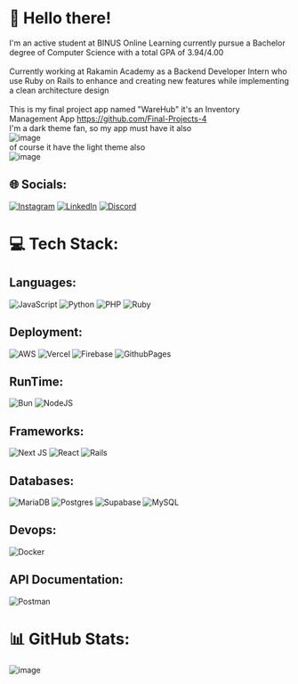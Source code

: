 # 🌱 Hello there! <br>
I'm an active student at BINUS Online Learning currently pursue a Bachelor degree of Computer Science with a total GPA of 3.94/4.00 <br>
<br>
Currently working at Rakamin Academy as a Backend Developer Intern who use Ruby on Rails to enhance and creating new features while implementing a clean architecture design
<br>
<br>
This is my final project app named "WareHub" it's an Inventory Management App https://github.com/Final-Projects-4
<br>
I'm a dark theme fan, so my app must have it also <br>
![image](https://github.com/vincentkho67/vincentkho67/assets/122125309/034ddb26-7e52-443a-9d54-a270cbaa3426)
<br>
of course it have the light theme also
<br>
![image](https://github.com/vincentkho67/vincentkho67/assets/122125309/9240d1d2-15bc-44c8-a5d5-d14e8a9d295a)



## 🌐 Socials:
[![Instagram](https://img.shields.io/badge/Instagram-%23E4405F.svg?logo=Instagram&logoColor=white)](https://instagram.com/vincentkhooo) [![LinkedIn](https://img.shields.io/badge/LinkedIn-%230077B5.svg?logo=linkedin&logoColor=white)](https://linkedin.com/in/vincent-kho-5b679625a/) [![Discord](https://img.shields.io/badge/Discord-%237289DA.svg?logo=discord&logoColor=white)](https://discord.gg/cloud9x) 

# 💻 Tech Stack:
## Languages:
![JavaScript](https://img.shields.io/badge/javascript-%23323330.svg?style=for-the-badge&logo=javascript&logoColor=%23F7DF1E)
![Python](https://img.shields.io/badge/python-3670A0?style=for-the-badge&logo=python&logoColor=ffdd54)
![PHP](https://img.shields.io/badge/php-%23777BB4.svg?style=for-the-badge&logo=php&logoColor=white) 
![Ruby](https://img.shields.io/badge/ruby-%23CC342D.svg?style=for-the-badge&logo=ruby&logoColor=white) 

## Deployment:
![AWS](https://img.shields.io/badge/AWS-%23FF9900.svg?style=for-the-badge&logo=amazon-aws&logoColor=white) 
![Vercel](https://img.shields.io/badge/vercel-%23000000.svg?style=for-the-badge&logo=vercel&logoColor=white) 
![Firebase](https://img.shields.io/badge/firebase-%23039BE5.svg?style=for-the-badge&logo=firebase) 
![GithubPages](https://img.shields.io/badge/github%20pages-121013?style=for-the-badge&logo=github&logoColor=white) 

## RunTime: 
![Bun](https://img.shields.io/badge/Bun-%23000000.svg?style=for-the-badge&logo=bun&logoColor=white) 
![NodeJS](https://img.shields.io/badge/node.js-6DA55F?style=for-the-badge&logo=node.js&logoColor=white) 

## Frameworks:
![Next JS](https://img.shields.io/badge/Next-black?style=for-the-badge&logo=next.js&logoColor=white) 
![React](https://img.shields.io/badge/react-%2320232a.svg?style=for-the-badge&logo=react&logoColor=%2361DAFB) 
![Rails](https://img.shields.io/badge/rails-%23CC0000.svg?style=for-the-badge&logo=ruby-on-rails&logoColor=white) 

## Databases:
![MariaDB](https://img.shields.io/badge/MariaDB-003545?style=for-the-badge&logo=mariadb&logoColor=white) 
![Postgres](https://img.shields.io/badge/postgres-%23316192.svg?style=for-the-badge&logo=postgresql&logoColor=white) 
![Supabase](https://img.shields.io/badge/Supabase-3ECF8E?style=for-the-badge&logo=supabase&logoColor=white) 
![MySQL](https://img.shields.io/badge/mysql-%2300000f.svg?style=for-the-badge&logo=mysql&logoColor=white) 

## Devops:
![Docker](https://img.shields.io/badge/docker-%230db7ed.svg?style=for-the-badge&logo=docker&logoColor=white)

## API Documentation:
![Postman](https://img.shields.io/badge/Postman-FF6C37?style=for-the-badge&logo=postman&logoColor=white)
# 📊 GitHub Stats:
![image](https://github.com/vincentkho67/vincentkho67/assets/122125309/281ac202-8f52-4da1-be88-f2d92bd56060)
